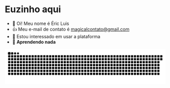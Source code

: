  # Euzinho aqui

- 👋 Oi! Meu nome é Éric Luis
- :+1: Meu e-mail de contato é magicalcontato@gmail.com
- 👀 Estou interessado em usar a plataforma
- 🌱 **Aprendendo nada**

 ![Snake animation](https://github.com/MagicalBR/MagicalBR/blob/output/github-contribution-grid-snake.svg)
 
 </div>

